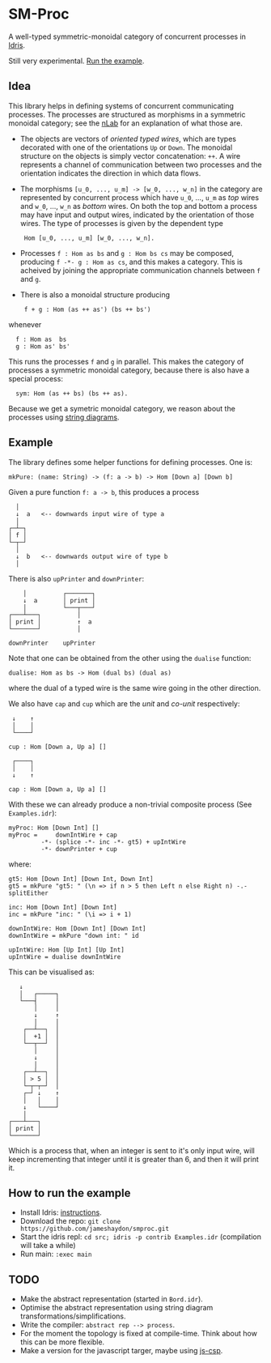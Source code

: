 # SM-Proc

A well-typed symmetric-monoidal category of concurrent processes in [Idris](http://www.idris-lang.org/).

Still very experimental. [Run the example](https://github.com/jameshaydon/smproc#how-to-run-the-example).

## Idea

This library helps in defining systems of concurrent communicating processes. The processes are structured as morphisms in a symmetric monoidal category; see the [nLab](https://ncatlab.org/nlab/show/symmetric+monoidal+category) for an explanation of what those are.

* The objects are vectors of *oriented typed wires*, which are types decorated with one of the orientations `Up` or `Down`. The monoidal structure on the objects is simply vector concatenation: `++`. A wire represents a channel of communication between two processes and the orientation indicates the direction in which data flows.

* The morphisms `[u_0, ..., u_m] -> [w_0, ..., w_n]` in the category are represented by concurrent process which have `u_0`, ..., `u_m` as *top* wires and `w_0`, ..., `w_n` as *bottom* wires. On both the top and bottom a process may have input and output wires, indicated by the orientation of those wires. The type of processes is given by the dependent type

       Hom [u_0, ..., u_m] [w_0, ..., w_n].

* Processes `f : Hom as bs` and `g : Hom bs cs` may be composed, producing `f -*- g : Hom as cs`, and this makes a category. This is acheived by joining the appropriate communication channels between `f` and `g`.

* There is also a monoidal structure producing

       f + g : Hom (as ++ as') (bs ++ bs')

whenever

      f : Hom as  bs
      g : Hom as' bs'

This runs the processes `f` and `g` in parallel. This makes the category of processes a symmetric monoidal category, because there is also have a special process:

      sym: Hom (as ++ bs) (bs ++ as).

Because we get a symetric monoidal category, we reason about the processes using [string diagrams](https://ncatlab.org/nlab/show/string+diagram).

## Example

The library defines some helper functions for defining processes. One is:

    mkPure: (name: String) -> (f: a -> b) -> Hom [Down a] [Down b]

Given a pure function `f: a -> b`, this produces a process

      │
      ↓  a   <-- downwards input wire of type a
      │
    ┌─┴─┐
    │ f │
    └─┬─┘
      │
      ↓  b   <-- downwards output wire of type b
      │

There is also `upPrinter` and `downPrinter`:

        │          ┌───────┐
        ↓  a       │ print │
        │          └───┬───┘
    ┌───┴───┐          │
    │ print │          ↑  a
    └───────┘          │

    downPrinter    upPrinter

Note that one can be obtained from the other using the `dualise` function:

    dualise: Hom as bs -> Hom (dual bs) (dual as)

where the dual of a typed wire is the same wire going in the other direction.

We also have `cap` and `cup` which are the *unit* and *co-unit* respectively:

     ↓    ↑
     │    │
     └────┘

    cup : Hom [Down a, Up a] []

     ┌────┐
     │    │
     ↓    ↑

    cap : Hom [Down a, Up a] []

With these we can already produce a non-trivial composite process (See `Examples.idr`):

    myProc: Hom [Down Int] []
    myProc =     downIntWire + cap
             -*- (splice -*- inc -*- gt5) + upIntWire
             -*- downPrinter + cup

where:

    gt5: Hom [Down Int] [Down Int, Down Int]
    gt5 = mkPure "gt5: " (\n => if n > 5 then Left n else Right n) -.- splitEither

    inc: Hom [Down Int] [Down Int]
    inc = mkPure "inc: " (\i => i + 1)

    downIntWire: Hom [Down Int] [Down Int]
    downIntWire = mkPure "down int: " id

    upIntWire: Hom [Up Int] [Up Int]
    upIntWire = dualise downIntWire

This can be visualised as:

       ↓
       │   ┌─────┐
       └───┤     │
           │     │
           ↓     ↑
           │     │
        ┌──┴──┐  │
        │  +1 │  │
        └──┬──┘  │
           │     │
           ↓     │
           │     │
        ┌──┴──┐  │
        │ > 5 │  │
        └─┬─┬─┘  │
        ┌─┘ ↓    ↑
        │   │    │
        ↓   └────┘   
        │    
    ┌───┴───┐
    │ print │
    └───────┘

Which is a process that, when an integer is sent to it's only input wire, will keep incrementing that integer until it is greater than 6, and then it will print it.

## How to run the example

* Install Idris: [instructions](https://github.com/idris-lang/Idris-dev/wiki/Installation-Instructions).
* Download the repo: `git clone https://github.com/jameshaydon/smproc.git`
* Start the idris repl: `cd src; idris -p contrib Examples.idr` (compilation will take a while)
* Run main: `:exec main`

## TODO

* Make the abstract representation (started in `Bord.idr`).
* Optimise the abstract representation using string diagram transformations/simplifications.
* Write the compiler: `abstract rep --> process`.
* For the moment the topology is fixed at compile-time. Think about how this can be more flexible.
* Make a version for the javascript targer, maybe using [js-csp](https://github.com/ubolonton/js-csp).
